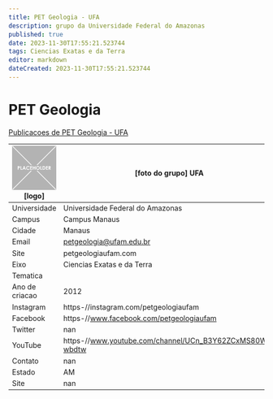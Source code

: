 ```yaml
---
title: PET Geologia - UFA
description: grupo da Universidade Federal do Amazonas
published: true
date: 2023-11-30T17:55:21.523744
tags: Ciencias Exatas e da Terra
editor: markdown
dateCreated: 2023-11-30T17:55:21.523744
---
```


# PET Geologia

[Publicacoes de PET Geologia - UFA](/atividade/226PETGeologiaUFA/feed.md)

| ![placeholder.png](/placeholder.png) [logo] | [foto do grupo] UFA         |
| ------------------------------------------- | ------------------------------------------------- |
| Universidade                                | Universidade Federal do Amazonas      |
| Campus                                      | Campus Manaus            |
| Cidade                                      | Manaus             |
| Email                                       | petgeologia@ufam.edu.br             |
| Site                                        | petgeologiaufam.com              |
| Eixo                                        | Ciencias Exatas e da Terra              |
| Tematica                                    |           |
| Ano de criacao                              | 2012        |
| Instagram                                   | https-//instagram.com/petgeologiaufam         |
| Facebook                                    | https-//www.facebook.com/petgeologiaufam          |
| Twitter                                     | nan           |
| YouTube                                     | https-//www.youtube.com/channel/UCn_B3Y62ZCxMS80Ws-wbdtw           |
| Contato                                     | nan         |
| Estado                                      |  AM            |
| Site                                        | nan |
